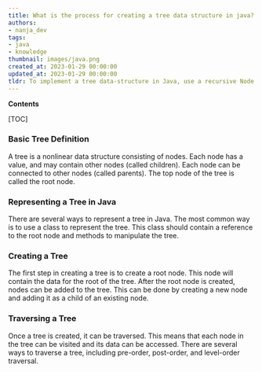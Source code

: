 ```yaml
---
title: What is the process for creating a tree data structure in java?
authors:
- nanja_dev
tags:
- java
- knowledge
thumbnail: images/java.png
created_at: 2023-01-29 00:00:00
updated_at: 2023-01-29 00:00:00
tldr: To implement a tree data-structure in Java, use a recursive Node class to store data and references to child nodes.
---
```


**Contents**

[TOC]

### Basic Tree Definition
A tree is a nonlinear data structure consisting of nodes. Each node has a value, and may contain other nodes (called children). Each node can be connected to other nodes (called parents). The top node of the tree is called the root node.

### Representing a Tree in Java
There are several ways to represent a tree in Java. The most common way is to use a class to represent the tree. This class should contain a reference to the root node and methods to manipulate the tree.

### Creating a Tree
The first step in creating a tree is to create a root node. This node will contain the data for the root of the tree. After the root node is created, nodes can be added to the tree. This can be done by creating a new node and adding it as a child of an existing node.

### Traversing a Tree
Once a tree is created, it can be traversed. This means that each node in the tree can be visited and its data can be accessed. There are several ways to traverse a tree, including pre-order, post-order, and level-order traversal.
